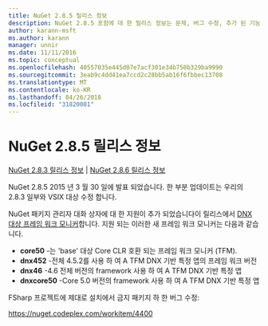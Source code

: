 ```yaml
---
title: NuGet 2.8.5 릴리스 정보
description: NuGet 2.8.5 포함에 대 한 릴리스 정보는 문제, 버그 수정, 추가 된 기능 및 Dcr 알려져 있습니다.
author: karann-msft
ms.author: karann
manager: unnir
ms.date: 11/11/2016
ms.topic: conceptual
ms.openlocfilehash: 40557035e445d07e7acf301e34b750b329ba9990
ms.sourcegitcommit: 3eab9c4dd41ea7ccd2c28bb5ab16f6fbbec13708
ms.translationtype: MT
ms.contentlocale: ko-KR
ms.lasthandoff: 04/26/2018
ms.locfileid: "31820081"
---
```

# <a name="nuget-285-release-notes"></a>NuGet 2.8.5 릴리스 정보

[NuGet 2.8.3 릴리스 정보](../release-notes/nuget-2.8.3.md) | [NuGet 2.8.6 릴리스 정보](../release-notes/nuget-2.8.6.md)

NuGet 2.8.5 2015 년 3 월 30 일에 발표 되었습니다. 한 부분 업데이트는 우리의 2.8.3 일부와 VSIX 대상 수정 합니다.

NuGet 패키지 관리자 대화 상자에 대 한 지원이 추가 되었습니다이 릴리스에서 [DNX 대상 프레임 워크 모니커](https://github.com/aspnet/dnx)합니다.  지원 되는 이러한 새 프레임 워크 모니커는 다음과 같습니다.

* **core50** -는 'base' 대상 Core CLR 호환 되는 프레임 워크 모니커 (TFM).
* **dnx452** -전체 4.5.2를 사용 하 여 A TFM DNX 기반 특정 앱의 프레임 워크 버전
* **dnx46** -4.6 전체 버전의 framework 사용 하 여 A TFM DNX 기반 특정 앱
* **dnxcore50** -Core 5.0 버전의 framework 사용 하 여 A TFM DNX 기반 특정 앱

FSharp 프로젝트에 제대로 설치에서 금지 패키지 하 한 버그 수정:

https://nuget.codeplex.com/workitem/4400